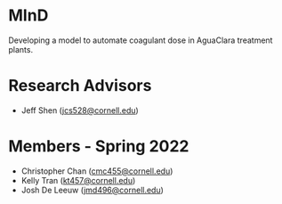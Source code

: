 # MInD

Developing a model to automate coagulant dose in AguaClara treatment plants. 

# Research Advisors

* Jeff Shen (jcs528@cornell.edu)

# Members - Spring 2022

* Christopher Chan (cmc455@cornell.edu)
* Kelly Tran (kt457@cornell.edu)
* Josh De Leeuw (jmd496@cornell.edu)

